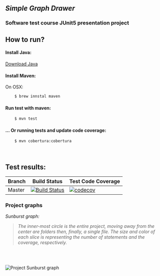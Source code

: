 ## ***Simple Graph Drawer***
### Software test course JUnit5 presentation project

## **How to run?**
#### Install Java:

[Download Java](https://www.java.com/en/download/help/download_options.xml)

#### Install Maven:

On OSX:
```bash
    $ brew innstal maven
```

#### Run test with maven:
```bash
    $ mvn test
```

#### ... Or running tests and update code coverage:
```bash
    $ mvn cobertura:cobertura
```

<br />

## **Test results:**
| Branch            	| Build Status                                                                                                                                              	| Test Code Coverage                                                                                                                                               	|
|-------------	|-----------------------------------------------------------------------------------------------------------------------------------------------------------	|------------------------------------------------------------------------------------------------------------------------------------------------------------------	|
| Master      	| [![Build Status](https://travis-ci.com/alijamaliz/SimpleGraphDrawer.svg?branch=master)](https://travis-ci.com/alijamaliz/SimpleGraphDrawer.svg?branch=master) 	| [![codecov](https://codecov.io/gh/alijamaliz/SimpleGraphDrawer/branch/master/graph/badge.svg)](https://codecov.io/gh/alijamaliz/SimpleGraphDrawer) 	|


### **Project graphs**

*Sunburst graph:*

> *The inner-most circle is the entire project, moving away from the center are folders then, finally, a single file. The size and color of each slice is representing the number of statements and the coverage, respectively.*

<br />
<br />

![Project Sunburst graph](https://codecov.io/gh/alijamaliz/SimpleGraphDrawer/branch/master/graphs/sunburst.svg)
